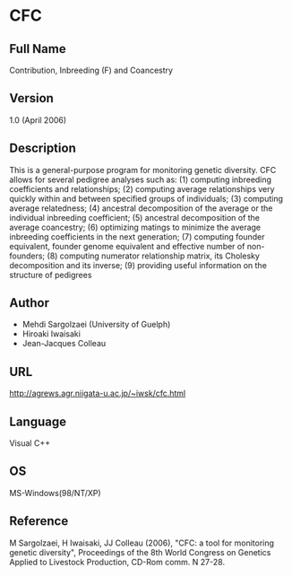 # CFC

## Full Name
Contribution, Inbreeding (F) and Coancestry

## Version
1.0 (April 2006)

## Description
This is a general-purpose program for monitoring genetic diversity. CFC allows for several pedigree analyses such as: (1) computing inbreeding coefficients and relationships; (2) computing average relationships very quickly within and between specified groups of individuals; (3) computing average relatedness; (4) ancestral decomposition of the average or the individual inbreeding coefficient; (5) ancestral decomposition of the average coancestry; (6) optimizing matings to minimize the average inbreeding coefficients in the next generation; (7) computing founder equivalent, founder genome equivalent and effective number of non-founders; (8) computing numerator relationship matrix, its Cholesky decomposition and its inverse; (9) providing useful information on the structure of pedigrees

## Author
* Mehdi Sargolzaei (University of Guelph)
* Hiroaki Iwaisaki
* Jean-Jacques Colleau

## URL
http://agrews.agr.niigata-u.ac.jp/~iwsk/cfc.html

## Language
Visual C++

## OS
MS-Windows(98/NT/XP)

## Reference
M Sargolzaei, H Iwaisaki, JJ Colleau (2006), "CFC: a tool for monitoring genetic diversity", Proceedings of the 8th World Congress on Genetics Applied to Livestock Production, CD-Rom comm. N 27-28.